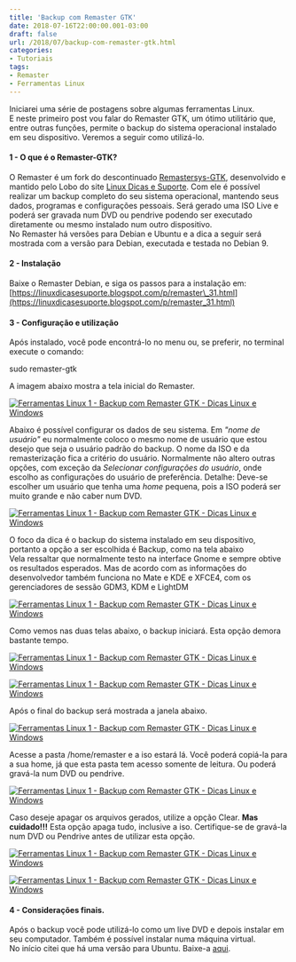 ```yaml
---
title: 'Backup com Remaster GTK'
date: 2018-07-16T22:00:00.001-03:00
draft: false
url: /2018/07/backup-com-remaster-gtk.html
categories:
- Tutoriais
tags: 
- Remaster
- Ferramentas Linux
---
```


  

Iniciarei uma série de postagens sobre algumas ferramentas Linux.  
E neste primeiro post vou falar do Remaster GTK, um ótimo utilitário que, entre outras funções, permite o backup do sistema operacional instalado em seu dispositivo. Veremos a seguir como utilizá-lo.

  

#### 1 - O que é o Remaster-GTK?

  

O Remaster é um fork do descontinuado [Remastersys-GTK](https://info.wsouza.com.br/2013/01/remastersys-um-otimo-utilitario-de.html), desenvolvido e mantido pelo Lobo do site [Linux Dicas e Suporte](https://linuxdicasesuporte.blogspot.com/). Com ele é possível realizar um backup completo do seu sistema operacional, mantendo seus dados, programas e configurações pessoais. Será gerado uma ISO Live e poderá ser gravada num DVD ou pendrive podendo ser executado diretamente ou mesmo instalado num outro dispositivo.  
No Remaster há versões para Debian e Ubuntu e a dica a seguir será mostrada com a versão para Debian, executada e testada no Debian 9.

  

#### 2 - Instalação

  

Baixe o Remaster Debian, e siga os passos para a instalação em: [https://linuxdicasesuporte.blogspot.com/p/remaster\_31.html](https://linuxdicasesuporte.blogspot.com/p/remaster_31.html)

  

#### 3 - Configuração e utilização

  

Após instalado, você pode encontrá-lo no menu ou, se preferir, no terminal execute o comando:

  

sudo remaster-gtk

  

A imagem abaixo mostra a tela inicial do Remaster.

  

[![Ferramentas Linux 1 - Backup com Remaster GTK - Dicas Linux e Windows](https://1.bp.blogspot.com/-U0Jq_wVBMxM/W00q3EpK56I/AAAAAAAAIkU/98DsJ7cm6B4BJKxl7qyF-YJ_Y4OBzPZ-ACLcBGAs/s640/Captura%2Bde%2Btela%2Bde%2B2018-07-15%2B23-43-44.png "Ferramentas Linux 1 - Backup com Remaster GTK - Dicas Linux e Windows")](https://1.bp.blogspot.com/-U0Jq_wVBMxM/W00q3EpK56I/AAAAAAAAIkU/98DsJ7cm6B4BJKxl7qyF-YJ_Y4OBzPZ-ACLcBGAs/s1600/Captura%2Bde%2Btela%2Bde%2B2018-07-15%2B23-43-44.png)

  

Abaixo é possível configurar os dados de seu sistema. Em _"nome de usuário"_ eu normalmente coloco o mesmo nome de usuário que estou desejo que seja o usuário padrão do backup. O nome da ISO e da remasterização fica a critério do usuário. Normalmente não altero outras opções, com exceção da _Selecionar configurações do usuário_, onde escolho as configurações do usuário de preferência. Detalhe: Deve-se escolher um usuário que tenha uma _home_ pequena, pois a ISO poderá ser muito grande e não caber num DVD.

  

[![Ferramentas Linux 1 - Backup com Remaster GTK - Dicas Linux e Windows](https://1.bp.blogspot.com/-5QpyGXZFakk/W00q3LpSA5I/AAAAAAAAIkQ/93kt4mEsTQo8yxIaylmKIScMOB0v8eV5wCLcBGAs/s640/Captura%2Bde%2Btela%2Bde%2B2018-07-15%2B23-44-04.png "Ferramentas Linux 1 - Backup com Remaster GTK - Dicas Linux e Windows")](https://1.bp.blogspot.com/-5QpyGXZFakk/W00q3LpSA5I/AAAAAAAAIkQ/93kt4mEsTQo8yxIaylmKIScMOB0v8eV5wCLcBGAs/s1600/Captura%2Bde%2Btela%2Bde%2B2018-07-15%2B23-44-04.png)

  

O foco da dica é o backup do sistema instalado em seu dispositivo, portanto a opção a ser escolhida é Backup, como na tela abaixo  
Vela ressaltar que normalmente testo na interface Gnome e sempre obtive os resultados esperados. Mas de acordo com as informações do desenvolvedor também funciona no Mate e KDE e XFCE4, com os gerenciadores de sessão GDM3, KDM e LightDM

  

[![Ferramentas Linux 1 - Backup com Remaster GTK - Dicas Linux e Windows](https://2.bp.blogspot.com/-BZGM_L9z-QU/W00q3CXEy0I/AAAAAAAAIkY/B0WufJMwtcQraIdV0UlJqJrSTsmQI3pxwCLcBGAs/s640/Captura%2Bde%2Btela%2Bde%2B2018-07-15%2B23-44-22.png "Ferramentas Linux 1 - Backup com Remaster GTK - Dicas Linux e Windows")](https://2.bp.blogspot.com/-BZGM_L9z-QU/W00q3CXEy0I/AAAAAAAAIkY/B0WufJMwtcQraIdV0UlJqJrSTsmQI3pxwCLcBGAs/s1600/Captura%2Bde%2Btela%2Bde%2B2018-07-15%2B23-44-22.png)

  

Como vemos nas duas telas abaixo, o backup iniciará. Esta opção demora bastante tempo.

  

[![Ferramentas Linux 1 - Backup com Remaster GTK - Dicas Linux e Windows](https://1.bp.blogspot.com/-3tvnQi3yqBQ/W00q3lCFJSI/AAAAAAAAIkc/qhQg2Rvc6LIBpvWhvenL3MzDMMiyyJr7ACLcBGAs/s640/Captura%2Bde%2Btela%2Bde%2B2018-07-15%2B23-44-30.png "Ferramentas Linux 1 - Backup com Remaster GTK - Dicas Linux e Windows")](https://1.bp.blogspot.com/-3tvnQi3yqBQ/W00q3lCFJSI/AAAAAAAAIkc/qhQg2Rvc6LIBpvWhvenL3MzDMMiyyJr7ACLcBGAs/s1600/Captura%2Bde%2Btela%2Bde%2B2018-07-15%2B23-44-30.png)

  

[![Ferramentas Linux 1 - Backup com Remaster GTK - Dicas Linux e Windows](https://3.bp.blogspot.com/-meGCL-YNs38/W00q38--OLI/AAAAAAAAIkg/t5NxyrsswsYNrxP1zVK9ooTgC9bK_WgdACLcBGAs/s640/Captura%2Bde%2Btela%2Bde%2B2018-07-15%2B23-48-09.png "Ferramentas Linux 1 - Backup com Remaster GTK - Dicas Linux e Windows")](https://3.bp.blogspot.com/-meGCL-YNs38/W00q38--OLI/AAAAAAAAIkg/t5NxyrsswsYNrxP1zVK9ooTgC9bK_WgdACLcBGAs/s1600/Captura%2Bde%2Btela%2Bde%2B2018-07-15%2B23-48-09.png)

  

Após o final do backup será mostrada a janela abaixo.

  

[![Ferramentas Linux 1 - Backup com Remaster GTK - Dicas Linux e Windows](https://4.bp.blogspot.com/-ZTFVn6rXj_c/W00q4P8Ab2I/AAAAAAAAIkk/rmDXE6alhpIkjbyw6O3jwzS_ienwi-AnwCLcBGAs/s640/Captura%2Bde%2Btela%2Bde%2B2018-07-16%2B01-21-24.png "Ferramentas Linux 1 - Backup com Remaster GTK - Dicas Linux e Windows")](https://4.bp.blogspot.com/-ZTFVn6rXj_c/W00q4P8Ab2I/AAAAAAAAIkk/rmDXE6alhpIkjbyw6O3jwzS_ienwi-AnwCLcBGAs/s1600/Captura%2Bde%2Btela%2Bde%2B2018-07-16%2B01-21-24.png)

  

Acesse a pasta /home/remaster e a iso estará lá. Você poderá copiá-la para a sua home, já que esta pasta tem acesso somente de leitura. Ou poderá gravá-la num DVD ou pendrive.

  

[![Ferramentas Linux 1 - Backup com Remaster GTK - Dicas Linux e Windows](https://3.bp.blogspot.com/-lf4MolYBAIw/W00q4ZNLUQI/AAAAAAAAIko/c2y1PR_uHyM6qKG0Xm8j373yB7Jn7jx3ACLcBGAs/s640/Captura%2Bde%2Btela%2Bde%2B2018-07-16%2B01-26-21.png "Ferramentas Linux 1 - Backup com Remaster GTK - Dicas Linux e Windows")](https://3.bp.blogspot.com/-lf4MolYBAIw/W00q4ZNLUQI/AAAAAAAAIko/c2y1PR_uHyM6qKG0Xm8j373yB7Jn7jx3ACLcBGAs/s1600/Captura%2Bde%2Btela%2Bde%2B2018-07-16%2B01-26-21.png)

  

Caso deseje apagar os arquivos gerados, utilize a opção Clear. **Mas cuidado!!!** Esta opção apaga tudo, inclusive a iso. Certifique-se de gravá-la num DVD ou Pendrive antes de utilizar esta opção.

  

[![Ferramentas Linux 1 - Backup com Remaster GTK - Dicas Linux e Windows](https://2.bp.blogspot.com/-y0Y-6rBLBU4/W00q4mOXDDI/AAAAAAAAIks/vZLn8DfUD5ILN8TvjcZYIG8E_5FHoebDQCLcBGAs/s640/Captura%2Bde%2Btela%2Bde%2B2018-07-16%2B01-26-42.png "Ferramentas Linux 1 - Backup com Remaster GTK - Dicas Linux e Windows")](https://2.bp.blogspot.com/-y0Y-6rBLBU4/W00q4mOXDDI/AAAAAAAAIks/vZLn8DfUD5ILN8TvjcZYIG8E_5FHoebDQCLcBGAs/s1600/Captura%2Bde%2Btela%2Bde%2B2018-07-16%2B01-26-42.png)

  

[![Ferramentas Linux 1 - Backup com Remaster GTK - Dicas Linux e Windows](https://2.bp.blogspot.com/-4O_0GBz3IVk/W00q4x-Z3qI/AAAAAAAAIkw/PKtwThUSWcERrnyrfSGCuVpp5EPAIvsSQCLcBGAs/s640/Captura%2Bde%2Btela%2Bde%2B2018-07-16%2B01-27-00.png "Ferramentas Linux 1 - Backup com Remaster GTK - Dicas Linux e Windows")](https://2.bp.blogspot.com/-4O_0GBz3IVk/W00q4x-Z3qI/AAAAAAAAIkw/PKtwThUSWcERrnyrfSGCuVpp5EPAIvsSQCLcBGAs/s1600/Captura%2Bde%2Btela%2Bde%2B2018-07-16%2B01-27-00.png)

  

#### 4 - Considerações finais.

  

Após o backup você pode utilizá-lo como um live DVD e depois instalar em seu computador. Também é possível instalar numa máquina virtual.  
No início citei que há uma versão para Ubuntu. Baixe-a [aqui](https://linuxdicasesuporte.blogspot.com/p/remaster-gtk-ubuntu-e-derivados.html).
